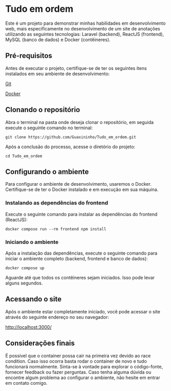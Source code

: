 # Tudo em ordem

Este é um projeto para demonstrar minhas habilidades em desenvolvimento web, mais especificamente no desenvolvimento de um site de anotações utilizando as seguintes tecnologias: Laravel (backend), ReactJS (frontend), MySQL (banco de dados) e Docker (contêineres).

## Pré-requisitos

Antes de executar o projeto, certifique-se de ter os seguintes itens instalados em seu ambiente de desenvolvimento:

[Git](https://git-scm.com/)

[Docker](https://www.docker.com/)

## Clonando o repositório

Abra o terminal na pasta onde deseja clonar o repositório, em seguida execute o seguinte comando no terminal:

`git clone https://github.com/Guaxininho/Tudo_em_ordem.git`

Após a conclusão do processo, acesse o diretório do projeto:

`cd Tudo_em_ordem`


## Configurando o ambiente

Para configurar o ambiente de desenvolvimento, usaremos o Docker. Certifique-se de ter o Docker instalado e em execução em sua máquina.
### Instalando as dependências do frontend

Execute o seguinte comando para instalar as dependências do frontend (ReactJS):

`docker compose run --rm frontend npm install`


### Iniciando o ambiente

Após a instalação das dependências, execute o seguinte comando para iniciar o ambiente completo (backend, frontend e banco de dados):

`docker compose up`


Aguarde até que todos os contêineres sejam iniciados. Isso pode levar alguns segundos.

## Acessando o site

Após o ambiente estar completamente iniciado, você pode acessar o site através do seguinte endereço no seu navegador:

[http://localhost:3000/](http://localhost:3000/)


## Considerações finais

É possível que o container possa cair na primeira vez devido ao race condition. Caso isso ocorra basta rodar o container de novo e tudo funcionará normalmente.
Sinta-se à vontade para explorar o código-fonte, fornecer feedback ou fazer perguntas. 
Caso tenha alguma dúvida ou encontre algum problema ao configurar o ambiente, não hesite em entrar em contato comigo.


